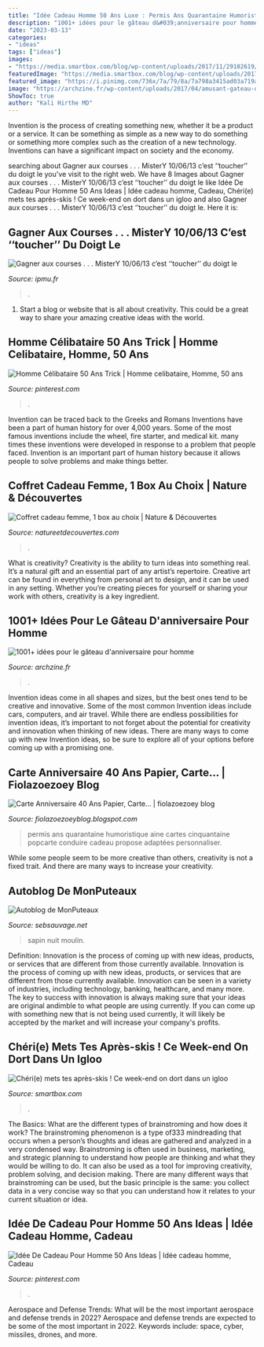 ```yaml
---
title: "Idée Cadeau Homme 50 Ans Luxe : Permis Ans Quarantaine Humoristique Aine Cartes Cinquantaine Popcarte Conduire Cadeau Propose Adaptées Personnaliser"
description: "1001+ idées pour le gâteau d&#039;anniversaire pour homme"
date: "2023-03-13"
categories:
- "ideas"
tags: ["ideas"]
images:
- "https://media.smartbox.com/blog/wp-content/uploads/2017/11/29102619/dormir-dans-un-igloo.jpg"
featuredImage: "https://media.smartbox.com/blog/wp-content/uploads/2017/11/29102619/dormir-dans-un-igloo.jpg"
featured_image: "https://i.pinimg.com/736x/7a/79/8a/7a798a3415ad03a719a2df71fd3a393c.jpg"
image: "https://archzine.fr/wp-content/uploads/2017/04/amusant-gateau-danniversaire-gateaux-d-anniversaire-originaux-du-vin.jpg"
ShowToc: true
author: "Kali Hirthe MD"
---
```



Invention is the process of creating something new, whether it be a product or a service. It can be something as simple as a new way to do something or something more complex such as the creation of a new technology. Inventions can have a significant impact on society and the economy.

	

		
searching about Gagner aux courses . . . MisterY 10/06/13 c’est ‘‘toucher’’ du doigt le you've visit to the right web. We have 8 Images about Gagner aux courses . . . MisterY 10/06/13 c’est ‘‘toucher’’ du doigt le like Idée De Cadeau Pour Homme 50 Ans Ideas | Idée cadeau homme, Cadeau, Chéri(e) mets tes après-skis ! Ce week-end on dort dans un igloo and also Gagner aux courses . . . MisterY 10/06/13 c’est ‘‘toucher’’ du doigt le. Here it is:
		
    
## Gagner Aux Courses . . . MisterY 10/06/13 C’est ‘‘toucher’’ Du Doigt Le

<img loading=lazy src="http://ipmu.fr/iPMU/GAGNER_aux_Courses_files/droppedImage_12.jpg" onerror="this.onerror=null;this.src='https://tse4.mm.bing.net/th?id=OIP.zuMQu2CR03XkLB1Tv4CVwwAAAA&amp;pid=15.1';" alt="Gagner aux courses . . . MisterY 10/06/13 c’est ‘‘toucher’’ du doigt le">

_Source: ipmu.fr_

>. 

	

1. Start a blog or website that is all about creativity. This could be a great way to share your amazing creative ideas with the world.

    
## Homme Célibataire 50 Ans Trick | Homme Celibataire, Homme, 50 Ans

<img loading=lazy src="https://i.pinimg.com/736x/af/c5/7f/afc57fa3de5733be4e5cd11ab289d7e1.jpg" onerror="this.onerror=null;this.src='https://tse1.mm.bing.net/th?id=OIP.MAX9-uFInRlJAljS7bft3AHaDt&amp;pid=15.1';" alt="Homme Célibataire 50 Ans Trick | Homme celibataire, Homme, 50 ans">

_Source: pinterest.com_

>. 

	

Invention can be traced back to the Greeks and Romans
Inventions have been a part of human history for over 4,000 years. Some of the most famous inventions include the wheel, fire starter, and medical kit. many times these inventions were developed in response to a problem that people faced. Invention is an important part of human history because it allows people to solve problems and make things better.

    
## Coffret Cadeau Femme, 1 Box Au Choix | Nature &amp; Découvertes

<img loading=lazy src="https://cache.natureetdecouvertes.com/Medias/Images/Articles/92291440/690" onerror="this.onerror=null;this.src='https://tse3.mm.bing.net/th?id=OIP.NBw5Upzk47AQsttFFUBsoQHaHa&amp;pid=15.1';" alt="Coffret cadeau femme, 1 box au choix | Nature &amp; Découvertes">

_Source: natureetdecouvertes.com_

>. 

	

What is creativity?
Creativity is the ability to turn ideas into something real. It’s a natural gift and an essential part of any artist’s repertoire. Creative art can be found in everything from personal art to design, and it can be used in any setting. Whether you’re creating pieces for yourself or sharing your work with others, creativity is a key ingredient.

    
## 1001+ Idées Pour Le Gâteau D&#039;anniversaire Pour Homme

<img loading=lazy src="https://archzine.fr/wp-content/uploads/2017/04/amusant-gateau-danniversaire-gateaux-d-anniversaire-originaux-du-vin.jpg" onerror="this.onerror=null;this.src='https://tse1.mm.bing.net/th?id=OIP.BfMj_7YQOtMKSnigJiRiEQHaLH&amp;pid=15.1';" alt="1001+ idées pour le gâteau d&#039;anniversaire pour homme">

_Source: archzine.fr_

>. 

	

Invention ideas come in all shapes and sizes, but the best ones tend to be creative and innovative. Some of the most common Invention ideas include cars, computers, and air travel. While there are endless possibilities for invention ideas, it’s important to not forget about the potential for creativity and innovation when thinking of new ideas. There are many ways to come up with new Invention ideas, so be sure to explore all of your options before coming up with a promising one.

    
## Carte Anniversaire 40 Ans Papier, Carte... | Fiolazoezoey Blog

<img loading=lazy src="http://www.le-genie-arverne.com/UserFiles/produits/5809/zoom_permis-anniversaire-40-ans-quarantaine-age-autorisation-autoriser-papier-rose-cadeau-humoristique-humour-document-officiel-permission-droit-approbation-dispense-passeport-carte-carton-homologue-conduire-2.jpg" onerror="this.onerror=null;this.src='https://tse2.mm.bing.net/th?id=OIP.gcHr1SX_CJhKAJeyF2sxpwHaHa&amp;pid=15.1';" alt="Carte Anniversaire 40 Ans Papier, Carte... | fiolazoezoey blog">

_Source: fiolazoezoeyblog.blogspot.com_

>permis ans quarantaine humoristique aine cartes cinquantaine popcarte conduire cadeau propose adaptées personnaliser. 

	

While some people seem to be more creative than others, creativity is not a fixed trait. And there are many ways to increase your creativity.

    
## Autoblog De MonPuteaux

<img loading=lazy src="http://puteaux.typepad.com/.a/6a00d8341c339153ef01b7c9401db0970b-320wi" onerror="this.onerror=null;this.src='https://tse1.mm.bing.net/th?id=OIP.3JM0Z90sN2MyWSd1Lb0mnwAAAA&amp;pid=15.1';" alt="Autoblog de MonPuteaux">

_Source: sebsauvage.net_

>sapin nuit moulin. 

	

Definition: Innovation is the process of coming up with new ideas, products, or services that are different from those currently available.
Innovation is the process of coming up with new ideas, products, or services that are different from those currently available. Innovation can be seen in a variety of industries, including technology, banking, healthcare, and many more. The key to success with innovation is always making sure that your ideas are original andimble to what people are using currently. If you can come up with something new that is not being used currently, it will likely be accepted by the market and will increase your company's profits.

    
## Chéri(e) Mets Tes Après-skis ! Ce Week-end On Dort Dans Un Igloo

<img loading=lazy src="https://media.smartbox.com/blog/wp-content/uploads/2017/11/29102619/dormir-dans-un-igloo.jpg" onerror="this.onerror=null;this.src='https://tse1.mm.bing.net/th?id=OIP.Y6UDhab9RBmMkjI-Q-pOQgHaEi&amp;pid=15.1';" alt="Chéri(e) mets tes après-skis ! Ce week-end on dort dans un igloo">

_Source: smartbox.com_

>. 

	

The Basics: What are the different types of brainstroming and how does it work?
The brainstroming phenomenon is a type of333 mindreading that occurs when a person’s thoughts and ideas are gathered and analyzed in a very condensed way. Brainstroming is often used in business, marketing, and strategic planning to understand how people are thinking and what they would be willing to do. It can also be used as a tool for improving creativity, problem solving, and decision making. There are many different ways that brainstroming can be used, but the basic principle is the same: you collect data in a very concise way so that you can understand how it relates to your current situation or idea.

    
## Idée De Cadeau Pour Homme 50 Ans Ideas | Idée Cadeau Homme, Cadeau

<img loading=lazy src="https://i.pinimg.com/736x/7a/79/8a/7a798a3415ad03a719a2df71fd3a393c.jpg" onerror="this.onerror=null;this.src='https://tse4.mm.bing.net/th?id=OIP.ai6VKiiCWZMo23b4KTE4MAHaFI&amp;pid=15.1';" alt="Idée De Cadeau Pour Homme 50 Ans Ideas | Idée cadeau homme, Cadeau">

_Source: pinterest.com_

>. 

	

Aerospace and Defense Trends: What will be the most important aerospace and defense trends in 2022?
Aerospace and defense trends are expected to be some of the most important in 2022. Keywords include: space, cyber, missiles, drones, and more.

